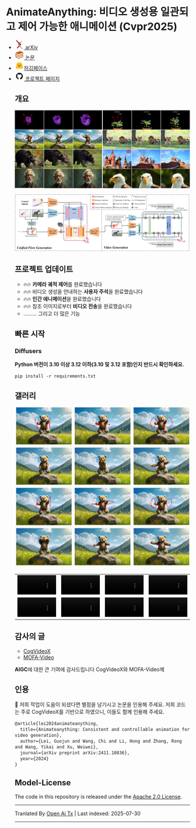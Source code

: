 # AnimateAnything: 비디오 생성용 일관되고 제어 가능한 애니메이션 (Cvpr2025)

  <div class="is-flex is-justify-content-center">
    <ul class="icon-list">
        <li>
            <a target="_blank" href="https://arxiv.org/pdf/2411.10836">
                <img src="https://raw.githubusercontent.com/yu-shaonian/AnimateAnything/main/assets/images/arxiv.png" width="25px" alt="arXiv" class="icon"> arXiv
                    <!-- <h4><strong>arXiv</strong></h4> -->
            </a>
        </li>
        <li>
            <a target="_blank" href="https://arxiv.org/pdf/2411.10836">
                <img src="https://raw.githubusercontent.com/yu-shaonian/AnimateAnything/main/assets/images/book_logo.png" width="25px" alt="Paper" class="icon"> 논문
                    <!-- <h4><strong>arXiv</strong></h4> -->
            </a>
        </li>
    <li>
        <a target="_blank" href="https://yu-shaonian.github.io/Animate_Anything/">
            <img src="https://raw.githubusercontent.com/yu-shaonian/AnimateAnything/main/assets/images/hf-logo.png" width="25px" alt="Code" 			class="icon">허깅페이스
            <!-- <h4><strong>Github</strong></h4> -->
        </a>
    </li>           
    <li>
        <a target="_blank" href="https://yu-shaonian.github.io/Animate_Anything/">
            <img src="https://raw.githubusercontent.com/yu-shaonian/AnimateAnything/main/assets/images/github.png" width="25px" alt="Project Page" class="icon"> 프로젝트 페이지
                <!-- <h4><strong>Github</strong></h4> -->
        </a>
    </li> 



## 개요

![image-20241115035450490](https://raw.githubusercontent.com/yu-shaonian/AnimateAnything/main/assets/images/teaser.png)

![image-20241115035450490](https://raw.githubusercontent.com/yu-shaonian/AnimateAnything/main/assets/images/pipeline.png)

## 프로젝트 업데이트

- 🔥🔥 **카메라 궤적 제어**를 완료했습니다
- 🔥🔥 비디오 생성을 안내하는 **사용자 주석**을 완료했습니다
- 🔥🔥 **인간 애니메이션**을 완료했습니다
- 🔥🔥 참조 이미지로부터 **비디오 전송**을 완료했습니다
- ......... 그리고 더 많은 기능

## 빠른 시작

### Diffusers

**Python 버전이 3.10 이상 3.12 이하(3.10 및 3.12 포함)인지 반드시 확인하세요.**

```
pip install -r requirements.txt
```
## 갤러리

![image-20241115204104582](https://raw.githubusercontent.com/yu-shaonian/AnimateAnything/main/assets/images/all_direction.png)



<table border="0" style="width: 100%; text-align: left; margin-top: 20px;">
  <tr>
      <td>
          <video src="https://yu-shaonian.github.io/Animate_Anything/dynamic_scene/3_animals_ram5.jpg_openvidcheckpoint-2400_final_video.mp4" width="100%" controls autoplay loop></video>
      </td>
      <td>
          <video src="https://yu-shaonian.github.io/Animate_Anything/dynamic_scene/1_animals_2_16.jpg_openvidcheckpoint-2400_final_video.mp4" width="100%" controls autoplay loop></video>
      </td>
       <td>
          <video src="https://yu-shaonian.github.io/Animate_Anything/drag_all_direction/bear_taiji_2.mp4" width="100%" controls autoplay loop></video>
     </td>
      <td>
          <video src="https://yu-shaonian.github.io/Animate_Anything/static_scene/0_scenery_xiangge1.jpg_openvidcheckpoint-2400_final_video.mp4" width="100%" controls autoplay loop></video>
     </td>
  </tr>
  <tr>
      <td>
          <video src="https://yu-shaonian.github.io/Animate_Anything/static_scene/0_scenery_guilin8.jpg_openvidcheckpoint-2400_final_video.mp4" width="100%" controls autoplay loop></video>
      </td>
      <td>
          <video src="https://yu-shaonian.github.io/Animate_Anything/plants_growth/A_purple_flower_bud_is_striving_to_bloom.mp4" width="100%" controls autoplay loop></video>
      </td>
       <td>
          <video src="https://yu-shaonian.github.io/Animate_Anything/static_scene/0_scenery_guilin8.jpg_openvidcheckpoint-2400_final_video.mp4" width="100%" controls autoplay loop></video>
     </td>
      <td>
          <video src="https://yu-shaonian.github.io/Animate_Anything/static_scene/4_scenery_xiangge9.jpg_openvidcheckpoint-2400_final_video.mp4" width="100%" controls autoplay loop></video>
     </td>
  </tr>
</table>

## 감사의 글

- [CogVideoX](https://github.com/THUDM/CogVideo)
- [MOFA-Video](https://github.com/MyNiuuu/MOFA-Video)

**AIGC**에 대한 큰 기여에 감사드립니다 CogVideoX와 MOFA-Video께

## 인용

🌟 저희 작업이 도움이 되셨다면 별점을 남기시고 논문을 인용해 주세요. 저희 코드는 주로 CogVideoX를 기반으로 하였으니, 이들도 함께 인용해 주세요.


```
@article{lei2024animateanything,
  title={Animateanything: Consistent and controllable animation for video generation},
  author={Lei, Guojun and Wang, Chi and Li, Hong and Zhang, Rong and Wang, Yikai and Xu, Weiwei},
  journal={arXiv preprint arXiv:2411.10836},
  year={2024}
}
```





## Model-License

The code in this repository is released under the [Apache 2.0 License](LICENSE).



---


Tranlated By [Open Ai Tx](https://github.com/OpenAiTx/OpenAiTx) | Last indexed: 2025-07-30


---